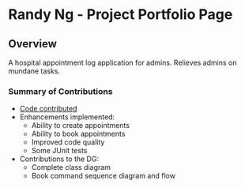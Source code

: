 # Randy Ng - Project Portfolio Page

## Overview
A hospital appointment log application for admins. Relieves admins on mundane tasks.

### Summary of Contributions
* [Code contributed](https://nus-cs2113-ay2021s1.github.io/tp-dashboard/#breakdown=true&search=randynyl)
* Enhancements implemented: 
  * Ability to create appointments
  * Ability to book appointments
  * Improved code quality
  * Some JUnit tests
* Contributions to the DG:
  * Complete class diagram
  * Book command sequence diagram and flow

